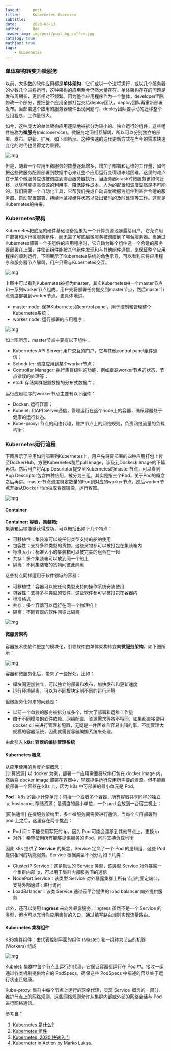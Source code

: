 ```yaml
---
layout:     post
title:      Kubernetes Overview
subtitle:   
date:       2020-08-13
author:     Hao
header-img: img/post/post_bg_coffee.jpg
catalog: true
mathjax: true
tags:
    - Kubernetes
---
```


### 单体架构转变为微服务

以前，大多数的软件应用都是**单体架构**，它们或以一个进程运行，或以几个服务器的少数几个进程运行，这种架构的应用至今仍然大量存在。单体架构存在的问题是发布周期长，更新相对不频繁。因为整个应用程序作为一个整体，developer团队修改一个部分，要把整个应用全部打包交给deploy团队，deploy团队再重新部署发布。当部署这个应用的服务器硬件出现问题时，deploy团队要手动的迁移整个应用程序，工作量很大。

如今，这种庞大的单体架构应用逐渐地被拆分为较小的、独立运行的组件，这些组件被称为**微服务**(microservice)。微服务之间相互解耦，所以可以分别独立的部署、发布、更新、扩展，如下图所示。这种快速的迭代更新方式在当今的需求快速变化的时代也显得尤为重要。

![img](/img/post/post_microservice.png)

但是，随着一个应用里微服务的数量逐渐增多，增加了部署和运维的工作量，如何把这些微服务配置部署到数据中心来让整个应用运行变得越来越困难。这里的难点在于某个微服务应该被调度到哪台服务器执行、当服务器crash时微服务该如何迁移，以尽可能提高资源的利用率，降低硬件成本。人为的配置和调度显然是不可能的。我们需要一个自动化工具，它帮我们完成自动调度微服务组件到某台合适的服务器、自动配置部署、持续地监视组件状态以及出错时的及时处理等工作。这就是Kubernetes的由来。

### Kubernetes架构

Kubernetes把底层的硬件基础设备抽象为一个计算资源池暴露给用户。它允许用户部署和运行微服务组件，而无需了解底层微服务被调度到了哪台服务器。当通过Kubernetes部署一个多组件的应用程序时，它自动为每个组件选一个合适的服务器部署在上面，并使该组件能被其他组件发现和与其他组件通信，来保证整个应用程序的顺利运行。下图展示了Kubernetes系统的角色示意，可以看到它将应用程序和服务器节点解耦，用户只需与Kubernetes交互。

![img](/img/post/post_k8sRole.png)

上图中可以看到Kubernetes被标为master，其实Kubernetes由一个master节点和一系列worker节点组成。用户先将部署任务提交到master节点，然后master节点调度部署到worker节点。更具体地讲，
+ master node: 保存Kubernetes的control panel，用于控制和管理整个Kubernetes系统；
+ worker node: 运行部署的应用程序；

![img](/img/post/post_k8sArchitecture.png)

如上图所示，master节点主要有以下组件：
+ Kubernetes API Server: 用户交互的门户，它与其他control panel组件通信；
+ Scheduler: 调度应用到某个worker节点；
+ Controller Manager: 执行集群级别的功能，例如跟踪worker节点的状态，节点错误的处理等；
+ etcd: 存储集群配置数据的分布式数据库；

运行应用程序的worker节点主要有以下组件：
+ Docker: 运行容器；
+ Kubelet: 和API Server通信，管理运行在这个node上的容器，确保容器处于健康的运行状态。
+ Kube-proxy: 节点的网络代理，维护节点上的网络规则，负责网络流量的负载均衡；

### Kubernetes运行流程

下图展示了应用如何部署到Kubernetes上。用户先将要部署的四种应用打包上传至DockerHub，方便Kubernetes稍后pull image，涉及到Docker和Image的下篇再讲。然后用户将App Descriptor提交至Kubernetes的master节点，可以看到App Descriptor包含四种应用，被分为三组，其实是指三个Pod，关于Pod的概念之后再讲。master节点调度特定数量的Pod到对应的worker节点，然后worker节点开始从Docker Hub拉取容器镜像，运行容器。

![img](/img/post/post_k8sRunApp.png)


#### Container
**Container: 容器，集装箱;**\
集装箱运输能够获得成功，可以概括出如下几个特点： 
+ 可移植性：集装箱可以被任何类型支持的船舶使用
+ 包容性：支持多种类型的货物，这些货物都可以被打包在集装箱内
+ 标准大小：标准大小的集装箱可以被完美的组合在一起
+ 共存：多个集装箱可以放到同一个船上
+ 隔离：不同集装箱的货物间彼此隔离 

这些特点同样适用于软件领域的容器： 
+ 可移植性：容器可以被任何类型支持的操作系统安装使用 
+ 包容性：支持多种类型的软件，这些软件都可以被打包在容器内 
+ 标准格式 
+ 共存：多个容器可以运行在同一个物理机上
+ 隔离：不同容器的软件间彼此隔离

![img](/img/post/post_container.jpg)

#### 微服务架构
容器技术使软件更加的模块化，引领软件由单体架构转变向**微服务架构**。如下图所示：

![img](/img/post/post_microservice.jpg)

容器和微服务化后，带来了一些好处，比如： 
+ 模块间更加独立，可以独立的部署和发布，加快发布和更新速度 
+ 运行环境隔离，可以为不同模块定制不同的运行环境 

但微服务化带来的问题是：
+ 以前一个单独的服务被拆分成多个，增大了部署和运维工作量
+ 由于不同模块的软件依赖、网络配置、资源需求等各不相同，如果都直接使用 docker cli 来进行管理和配置，无疑是一件困难且容易出错的事，不能管理大规模的容器系统，因此就需要容器编排系统来处理。

由此引入 **k8s: 容器的编排管理系统**

#### Kubernetes 概念
从应用使用的角度介绍概念：\
[计算资源] 以 docker 为例，部署一个应用需要将软件打包在 docker image 内，然后将 docker image 部署在容器中，容器提供运行应用所需要的资源。但不能直接部署一个容器在 k8s 上，因为 k8s 中可部署的最小单元是 Pod。

**Pod**：k8s 的最小计算单元；包括一个或者多个容器，所有容器共享同样的独立 ip, hostname, 存储资源；是调度的最小单位，一个 pod 会放到一台宿主机上； 

[网络通信] 在微服务架构里，多个微服务间需要进行通信，当每个应用部署到 pod 上之后，这里存在两个挑战：
+ Pod 间：不能使用写死的 ip，因为 Pod 可能会漂移到其他节点上，更换 ip 
+ 对外：希望使用所有能够提供服务的 Pod，同时支持负载均衡 

因此 k8s 提供了 **Service** 的概念，Service 定义了一个 Pod 的逻辑组，这些 Pod 提供相同的功能服务。Service 根据类型不同分为如下几类： 
+ ClusterIP Service：这是默认的 Service 类型，该类型 Service 对外暴露一个集群内部 ip，可以用于集群内部服务间的通信 
+ NodePort Service：该类型 Service 对外暴露集群上所有节点的固定端口，支持外部通过 <NodeIP>:<NodePort> 进行访问 
+ LoadBalancer：该类 Service 通过云平台提供的 load balancer 向外提供服务 

此外，还可以使用 **Ingress** 来向外暴露服务，Ingress 虽然不是一个 Service 的类型，但也可以充当你应用集群的入口，通过编写路由规则实现流量路由。 

#### Kubernetes 集群组件

K8S集群组件：由代表控制平面的组件 (Master) 和一组称为节点的机器 (Workers) 组成

![img](/img/post/post_k8sArchitecture.png)

Kubelet: 集群中每个节点上运行的代理，它保证容器都运行在 Pod 中。接收一组通过各类机制提供给它的 PodSpecs，确保这些 PodSpecs 中描述的容器处于运行状态且健康。

Kube-proxy: 集群中每个节点上运行的网络代理，实现 Service  概念的一部分。维护节点上的网络规则，这些网络规则允许从集群内部或外部的网络会话与 Pod 进行网络通信。 


参考自：
1. [Kubernetes 是什么?](https://kubernetes.io/zh/docs/concepts/overview/what-is-kubernetes/)
2. [Kubernetes 组件](https://kubernetes.io/zh/docs/concepts/overview/components/)
3. [Kubernetes, 2020 快速入门](https://zhuanlan.zhihu.com/p/100644716)
4. Kuberneter in Action by Marko Luksa.

